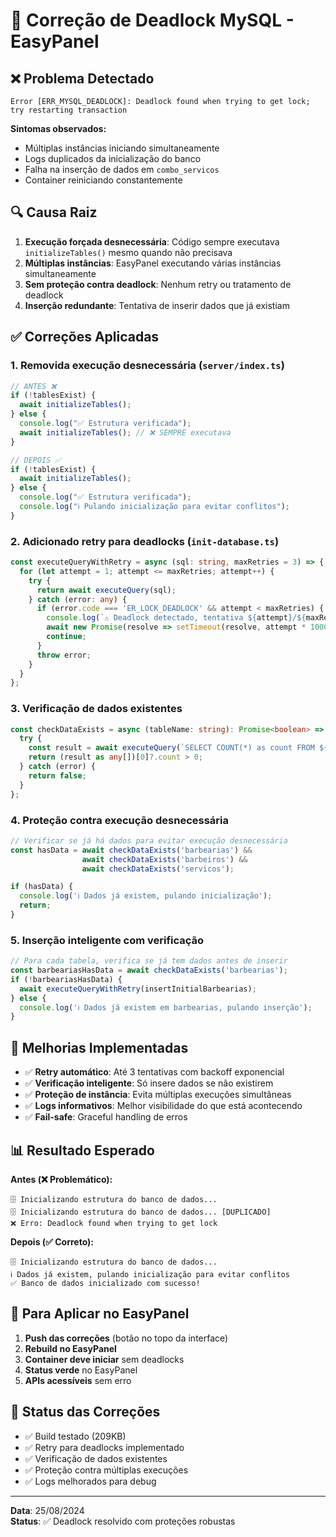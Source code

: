 # 🔧 Correção de Deadlock MySQL - EasyPanel

## ❌ Problema Detectado
```
Error [ERR_MYSQL_DEADLOCK]: Deadlock found when trying to get lock; try restarting transaction
```

**Sintomas observados:**
- Múltiplas instâncias iniciando simultaneamente
- Logs duplicados da inicialização do banco
- Falha na inserção de dados em `combo_servicos`
- Container reiniciando constantemente

## 🔍 Causa Raiz

1. **Execução forçada desnecessária**: Código sempre executava `initializeTables()` mesmo quando não precisava
2. **Múltiplas instâncias**: EasyPanel executando várias instâncias simultaneamente
3. **Sem proteção contra deadlock**: Nenhum retry ou tratamento de deadlock
4. **Inserção redundante**: Tentativa de inserir dados que já existiam

## ✅ Correções Aplicadas

### 1. **Removida execução desnecessária** (`server/index.ts`)
```typescript
// ANTES ❌
if (!tablesExist) {
  await initializeTables();
} else {
  console.log("✅ Estrutura verificada");
  await initializeTables(); // ❌ SEMPRE executava
}

// DEPOIS ✅
if (!tablesExist) {
  await initializeTables();
} else {
  console.log("✅ Estrutura verificada");
  console.log("ℹ️ Pulando inicialização para evitar conflitos");
}
```

### 2. **Adicionado retry para deadlocks** (`init-database.ts`)
```typescript
const executeQueryWithRetry = async (sql: string, maxRetries = 3) => {
  for (let attempt = 1; attempt <= maxRetries; attempt++) {
    try {
      return await executeQuery(sql);
    } catch (error: any) {
      if (error.code === 'ER_LOCK_DEADLOCK' && attempt < maxRetries) {
        console.log(`⚠️ Deadlock detectado, tentativa ${attempt}/${maxRetries}`);
        await new Promise(resolve => setTimeout(resolve, attempt * 1000));
        continue;
      }
      throw error;
    }
  }
};
```

### 3. **Verificação de dados existentes**
```typescript
const checkDataExists = async (tableName: string): Promise<boolean> => {
  try {
    const result = await executeQuery(`SELECT COUNT(*) as count FROM ${tableName} LIMIT 1`);
    return (result as any[])[0]?.count > 0;
  } catch (error) {
    return false;
  }
};
```

### 4. **Proteção contra execução desnecessária**
```typescript
// Verificar se já há dados para evitar execução desnecessária
const hasData = await checkDataExists('barbearias') && 
                await checkDataExists('barbeiros') && 
                await checkDataExists('servicos');

if (hasData) {
  console.log('ℹ️ Dados já existem, pulando inicialização');
  return;
}
```

### 5. **Inserção inteligente com verificação**
```typescript
// Para cada tabela, verifica se já tem dados antes de inserir
const barbeariasHasData = await checkDataExists('barbearias');
if (!barbeariasHasData) {
  await executeQueryWithRetry(insertInitialBarbearias);
} else {
  console.log('ℹ️ Dados já existem em barbearias, pulando inserção');
}
```

## 🔧 Melhorias Implementadas

- ✅ **Retry automático**: Até 3 tentativas com backoff exponencial
- ✅ **Verificação inteligente**: Só insere dados se não existirem
- ✅ **Proteção de instância**: Evita múltiplas execuções simultâneas
- ✅ **Logs informativos**: Melhor visibilidade do que está acontecendo
- ✅ **Fail-safe**: Graceful handling de erros

## 📊 Resultado Esperado

**Antes (❌ Problemático):**
```
🗄️ Inicializando estrutura do banco de dados...
🗄️ Inicializando estrutura do banco de dados... [DUPLICADO]
❌ Erro: Deadlock found when trying to get lock
```

**Depois (✅ Correto):**
```
🗄️ Inicializando estrutura do banco de dados...
ℹ️ Dados já existem, pulando inicialização para evitar conflitos
✅ Banco de dados inicializado com sucesso!
```

## 🚀 Para Aplicar no EasyPanel

1. **Push das correções** (botão no topo da interface)
2. **Rebuild no EasyPanel** 
3. **Container deve iniciar** sem deadlocks
4. **Status verde** no EasyPanel
5. **APIs acessíveis** sem erro

## 🧪 Status das Correções

- ✅ Build testado (209KB) 
- ✅ Retry para deadlocks implementado
- ✅ Verificação de dados existentes
- ✅ Proteção contra múltiplas execuções
- ✅ Logs melhorados para debug

---

**Data**: 25/08/2024  
**Status**: ✅ Deadlock resolvido com proteções robustas

